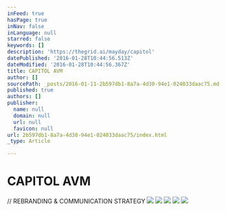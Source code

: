 ```yaml
---
inFeed: true
hasPage: true
inNav: false
inLanguage: null
starred: false
keywords: []
description: 'https://thegrid.ai/mayday/capitol'
datePublished: '2016-01-28T10:44:56.513Z'
dateModified: '2016-01-28T10:44:56.367Z'
title: CAPITOL AVM
author: []
sourcePath: _posts/2016-01-11-2b597db1-8a7a-4d30-94e1-024033daac75.md
published: true
authors: []
publisher:
  name: null
  domain: null
  url: null
  favicon: null
url: 2b597db1-8a7a-4d30-94e1-024033daac75/index.html
_type: Article

---
```

# CAPITOL AVM

// REBRANDING & COMMUNICATION STRATEGY
![](https://s3-us-west-2.amazonaws.com/the-grid-img/p/79272021aa421c5d0650717f7e81502e02ea0f97.jpg)
![](https://the-grid-user-content.s3-us-west-2.amazonaws.com/09bdea27-0e72-4908-ac78-cc31a17693b2.jpg)
![](https://the-grid-user-content.s3-us-west-2.amazonaws.com/3ce300e8-a80e-436b-a776-852dce946655.jpg)
![](https://the-grid-user-content.s3-us-west-2.amazonaws.com/dbe6c04b-a1a1-4fce-afca-03f4402e2a20.jpg)
![](https://the-grid-user-content.s3-us-west-2.amazonaws.com/c3ca9a11-b610-470a-b61e-efb45b241368.jpg)